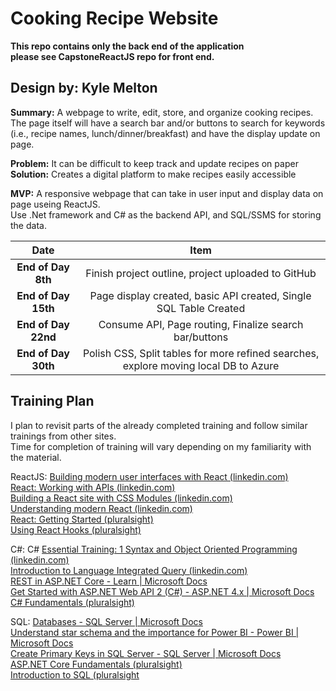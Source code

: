 # Cooking Recipe Website

__This repo contains only the back end of the application  
please see CapstoneReactJS repo for front end.__

## Design by: Kyle Melton

__Summary:__ A webpage to write, edit, store, and organize cooking recipes.\
The page itself will have a search bar and/or buttons to search for keywords (i.e., recipe names, lunch/dinner/breakfast) and have the display update on page. 

__Problem:__ It can be difficult to keep track and update recipes on paper \
__Solution:__ Creates a digital platform to make recipes easily accessible

__MVP:__ A responsive webpage that can take in user input and display data on page useing ReactJS. \
Use .Net framework and C# as the backend API, and SQL/SSMS for storing the data.

|       __Date__     |           __Item__           |
|:------------------:|:----------------------------:|
| __End of Day 8th__ | Finish project outline, project uploaded to GitHub |
| __End of Day 15th__  | Page display created, basic API created, Single SQL Table Created |
| __End of Day 22nd__ | Consume API, Page routing, Finalize search bar/buttons |
| __End of Day 30th__ | Polish CSS, Split tables for more refined searches, explore moving local DB to Azure |

## Training Plan
I plan to revisit parts of the already completed training and follow similar trainings from other sites. \
Time for completion of training will vary depending on my familiarity with the material.

ReactJS: [Building modern user interfaces with React (linkedin.com)](https://www.linkedin.com/learning/react-js-essential-training/building-modern-user-interfaces-with-react?autoAdvance=true&autoSkip=false&autoplay=true&resume=true&u=3322) \
	     [React: Working with APIs (linkedin.com)]() \
	     [Building a React site with CSS Modules (linkedin.com)]() \
         [Understanding modern React (linkedin.com)]() \
         [React: Getting Started (pluralsight)]() \
         [Using React Hooks (pluralsight)]()

C#: C# [Essential Training: 1 Syntax and Object Oriented Programming (linkedin.com)]() \
       [Introduction to Language Integrated Query (linkedin.com)]() \
       [REST in ASP.NET Core - Learn | Microsoft Docs]() \
       [Get Started with ASP.NET Web API 2 (C#) - ASP.NET 4.x | Microsoft Docs]() \
       [C# Fundamentals (pluralsight)]()

SQL: [Databases - SQL Server | Microsoft Docs]() \
     [Understand star schema and the importance for Power BI - Power BI | Microsoft Docs]() \
     [Create Primary Keys in SQL Server - SQL Server | Microsoft Docs]() \
     [ASP.NET Core Fundamentals (pluralsight)]() \
     [Introduction to SQL (pluralsight]()
